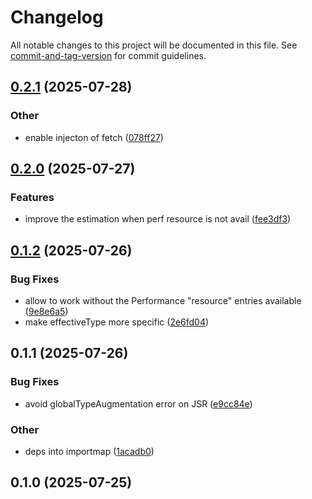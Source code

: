 # Changelog

All notable changes to this project will be documented in this file. See [commit-and-tag-version](https://github.com/absolute-version/commit-and-tag-version) for commit guidelines.

## [0.2.1](https://github.com/esroyo/network-information-api-polyfill/compare/v0.2.0...v0.2.1) (2025-07-28)


### Other

* enable injecton of fetch ([078ff27](https://github.com/esroyo/network-information-api-polyfill/commit/078ff27a2c05968fc9aa307ad735fe0fd6c2ab19))

## [0.2.0](https://github.com/esroyo/network-information-api-polyfill/compare/v0.1.2...v0.2.0) (2025-07-27)


### Features

* improve the estimation when perf resource is not avail ([fee3df3](https://github.com/esroyo/network-information-api-polyfill/commit/fee3df3088adae45941655d51747230e31d43f4e))

## [0.1.2](https://github.com/esroyo/network-information-api-polyfill/compare/v0.1.1...v0.1.2) (2025-07-26)


### Bug Fixes

* allow to work without the Performance "resource" entries available ([9e8e6a5](https://github.com/esroyo/network-information-api-polyfill/commit/9e8e6a5855e2c3f3e6d70eed341a9d045699b707))
* make effectiveType more specific ([2e6fd04](https://github.com/esroyo/network-information-api-polyfill/commit/2e6fd0417d4030adbd323961565f0c37ea0b1b09))

## 0.1.1 (2025-07-26)


### Bug Fixes

* avoid globalTypeAugmentation error on JSR ([e9cc84e](https://github.com/esroyo/network-information-api-polyfill/commit/e9cc84ebe5114652b5feffa2d545d265fe620d20))


### Other

* deps into importmap ([1acadb0](https://github.com/esroyo/network-information-api-polyfill/commit/1acadb035646ad6dac77e884bb887cc8da29f376))

## 0.1.0 (2025-07-25)
